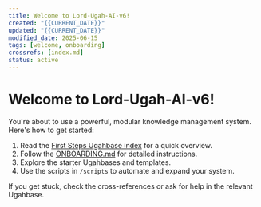 ```yaml
---
title: Welcome to Lord-Ugah-AI-v6!
created: "{{CURRENT_DATE}}"
updated: "{{CURRENT_DATE}}"
modified_date: 2025-06-15
tags: [welcome, onboarding]
crossrefs: [index.md]
status: active
---
```


# Welcome to Lord-Ugah-AI-v6!

You're about to use a powerful, modular knowledge management system. Here's how to get started:

1. Read the [First Steps Ugahbase index](index.md) for a quick overview.
2. Follow the [ONBOARDING.md](../../ONBOARDING.md) for detailed instructions.
3. Explore the starter Ugahbases and templates.
4. Use the scripts in `/scripts` to automate and expand your system.

If you get stuck, check the cross-references or ask for help in the relevant Ugahbase. 